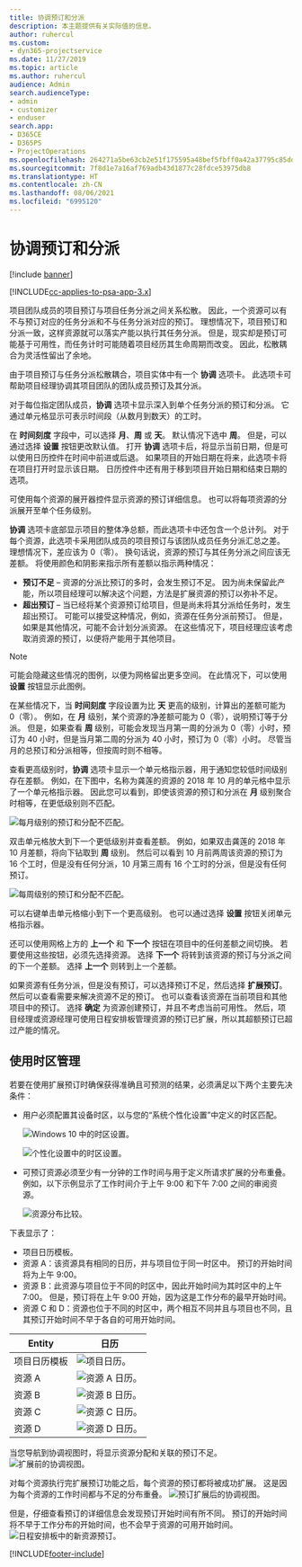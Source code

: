 ```yaml
---
title: 协调预订和分派
description: 本主题提供有关实际值的信息。
author: ruhercul
ms.custom:
- dyn365-projectservice
ms.date: 11/27/2019
ms.topic: article
ms.author: ruhercul
audience: Admin
search.audienceType:
- admin
- customizer
- enduser
search.app:
- D365CE
- D365PS
- ProjectOperations
ms.openlocfilehash: 264271a5be63cb2e51f175595a48bef5fbff0a42a37795c85dd5b4725deec35e
ms.sourcegitcommit: 7f8d1e7a16af769adb43d1877c28fdce53975db8
ms.translationtype: HT
ms.contentlocale: zh-CN
ms.lasthandoff: 08/06/2021
ms.locfileid: "6995120"
---
```

# <a name="reconcile-bookings-and-assignments"></a>协调预订和分派

[!include [banner](../includes/psa-now-project-operations.md)]

[!INCLUDE[cc-applies-to-psa-app-3.x](../includes/cc-applies-to-psa-app-3x.md)]

项目团队成员的项目预订与项目任务分派之间关系松散。 因此，一个资源可以有不与预订对应的任务分派和不与任务分派对应的预订。 理想情况下，项目预订和分派一致，这样资源就可以落实产能以执行其任务分派。 但是，现实却是预订可能基于可用性，而任务计时可能随着项目经历其生命周期而改变。 因此，松散耦合为灵活性留出了余地。

由于项目预订与任务分派松散耦合，项目实体中有一个 **协调** 选项卡。 此选项卡可帮助项目经理协调其项目团队的团队成员预订及其分派。

对于每位指定团队成员，**协调** 选项卡显示深入到单个任务分派的预订和分派。 它通过单元格显示可表示时间段（从数月到数天）的工时。

在 **时间刻度** 字段中，可以选择 **月**、**周** 或 **天**。 默认情况下选中 **周**。 但是，可以通过选择 **设置** 按钮更改默认值。 打开 **协调** 选项卡后，将显示当前日期，但是可以使用日历控件在时间中前进或后退。 如果项目的开始日期在将来，此选项卡将在项目打开时显示该日期。 日历控件中还有用于移到项目开始日期和结束日期的选项。

可使用每个资源的展开器控件显示资源的预订详细信息。 也可以将每项资源的分派展开至单个任务级别。

**协调** 选项卡底部显示项目的整体净总额，而此选项卡中还包含一个总计列。 对于每个资源，此选项卡采用团队成员的项目预订与该团队成员任务分派汇总之差。 理想情况下，差应该为 0（零）。 换句话说，资源的预订与其任务分派之间应该无差额。 将使用颜色和阴影来指示所有差额以指示两种情况：

- **预订不足** – 资源的分派比预订的多时，会发生预订不足。 因为尚未保留此产能，所以项目经理可以解决这个问题，方法是扩展资源的预订以弥补不足。
- **超出预订** – 当已经将某个资源预订给项目，但是尚未将其分派给任务时，发生超出预订。 可能可以接受这种情况，例如，资源在任务分派前预订。 但是，如果是其他情况，可能不会计划分派资源。 在这些情况下，项目经理应该考虑取消资源的预订，以便将产能用于其他项目。

> [!NOTE]
> 可能会隐藏这些情况的图例，以便为网格留出更多空间。 在此情况下，可以使用 **设置** 按钮显示此图例。

在某些情况下，当 **时间刻度** 字段设置为比 **天** 更高的级别，计算出的差额可能为 0（零）。 例如，在 **月** 级别，某个资源的净差额可能为 0（零），说明预订等于分派。 但是，如果查看 **周** 级别，可能会发现当月第一周的分派为 0（零）小时，预订为 40 小时，但是当月第二周的分派为 40 小时，预订为 0（零）小时。 尽管当月的总预订和分派相等，但按周时则不相等。

查看更高级别时，**协调** 选项卡显示一个单元格指示器，用于通知您较低时间级别存在差额。 例如，在下图中，名称为龚莲的资源的 2018 年 10 月的单元格中显示了一个单元格指示器。 因此您可以看到，即使该资源的预订和分派在 **月** 级别聚合时相等，在更低级别则不匹配。

![每月级别的预订和分配不匹配。](media/reconcile-assignments-01.JPG)

双击单元格放大到下一个更低级别并查看差额。 例如，如果双击龚莲的 2018 年 10 月差额，将向下钻取到 **周** 级别。 然后可以看到 10 月前两周该资源的预订为 16 个工时，但是没有任何分派，10 月第三周有 16 个工时的分派，但是没有任何预订。

![每周级别的预订和分配不匹配。](media/reconcile-assignments-02.JPG)

可以右键单击单元格缩小到下一个更高级别。 也可以通过选择 **设置** 按钮关闭单元格指示器。 

还可以使用网格上方的 **上一个** 和 **下一个** 按钮在项目中的任何差额之间切换。 若要使用这些按钮，必须先选择资源。 选择 **下一个** 将转到该资源的预订与分派之间的下一个差额。 选择 **上一个** 则转到上一个差额。

如果资源有任务分派，但是没有预订，可以选择预订不足，然后选择 **扩展预订**。 然后可以查看需要来解决资源不足的预订。 也可以查看该资源在当前项目和其他项目中的预订。 选择 **确定** 为资源创建预订，并且不考虑当前可用性。 然后，项目经理或资源经理可使用日程安排板管理资源的预订已扩展，所以其超额预订已超过产能的情况。

## <a name="managing-with-time-zones"></a>使用时区管理
若要在使用扩展预订时确保获得准确且可预测的结果，必须满足以下两个主要先决条件：  

- 用户必须配置其设备时区，以与您的“系统个性化设置”中定义的时区匹配。
 
  ![Windows 10 中的时区设置。](media/reconcile-assignments-03.png)

  ![个性化设置中的时区设置。](media/reconcile-assignments-04.png)
 
- 可预订资源必须至少有一分钟的工作时间与用于定义所请求扩展的分布重叠。 例如，以下示例显示了工作时间介于上午 9:00 和下午 7:00 之间的审阅资源。 

  ![资源分布比较。](media/reconcile-assignments-05.png)

下表显示了：

- 项目日历模板。
- 资源 A：该资源具有相同的日历，并与项目位于同一时区中。 预订的开始时间将为上午 9:00。
- 资源 B：此资源与项目位于不同的时区中，因此开始时间为其时区中的上午 7:00。 但是，预订将在上午 9:00 开始，因为这是工作分布的最早开始时间。
- 资源 C 和 D：资源也位于不同的时区中，两个相互不同并且与项目也不同，且其预订开始时间不早于各自的可用开始时间。

|Entity  |日历  |
|-|-|
|项目日历模板   | ![项目日历。](media/reconcile-assignments-06.png) |
|资源 A  | ![资源 A 日历。](media/reconcile-assignments-06.png) |
|资源 B  |  ![资源 B 日历。](media/reconcile-assignments-07.png) |
|资源 C  |  ![资源 C 日历。](media/reconcile-assignments-08.png) |
|资源 D  | ![资源 D 日历。](media/reconcile-assignments-09.png)  |
 
当您导航到协调视图时，将显示资源分配和关联的预订不足。
 ![扩展前的协调视图。](media/reconcile-assignments-10.png)

对每个资源执行完扩展预订功能之后，每个资源的预订都将被成功扩展。 这是因为每个资源的工作时间都与不足的分布重叠。
 ![预订扩展后的协调视图。](media/reconcile-assignments-11.png) 

但是，仔细查看预订的详细信息会发现预订开始时间有所不同。 预订的开始时间将不早于工作分布的开始时间，也不会早于资源的可用开始时间。
 ![日程安排板中的新资源预订。](media/reconcile-assignments-12.png)


[!INCLUDE[footer-include](../includes/footer-banner.md)]